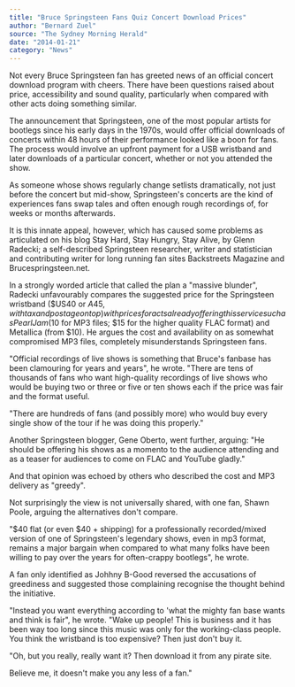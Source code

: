 ```yaml
---
title: "Bruce Springsteen Fans Quiz Concert Download Prices"
author: "Bernard Zuel"
source: "The Sydney Morning Herald"
date: "2014-01-21"
category: "News"
---
```


Not every Bruce Springsteen fan has greeted news of an official concert download program with cheers. There have been questions raised about price, accessibility and sound quality, particularly when compared with other acts doing something similar.

The announcement that Springsteen, one of the most popular artists for bootlegs since his early days in the 1970s, would offer official downloads of concerts within 48 hours of their performance looked like a boon for fans. The process would involve an upfront payment for a USB wristband and later downloads of a particular concert, whether or not you attended the show.

As someone whose shows regularly change setlists dramatically, not just before the concert but mid-show, Springsteen's concerts are the kind of experiences fans swap tales and often enough rough recordings of, for weeks or months afterwards.

It is this innate appeal, however, which has caused some problems as articulated on his blog Stay Hard, Stay Hungry, Stay Alive, by Glenn Radecki; a self-described Springsteen researcher, writer and statistician and contributing writer for long running fan sites Backstreets Magazine and Brucespringsteen.net.

In a strongly worded article that called the plan a "massive blunder", Radecki unfavourably compares the suggested price for the Springsteen wristband ($US40 or $A45, with tax and postage on top) with prices for acts already offering this service such as Pearl Jam ($10 for MP3 files; $15 for the higher quality FLAC format) and Metallica (from $10). He argues the cost and availability on as somewhat compromised MP3 files, completely misunderstands Springsteen fans.

"Official recordings of live shows is something that Bruce's fanbase has been clamouring for years and years", he wrote. "There are tens of thousands of fans who want high-quality recordings of live shows who would be buying two or three or five or ten shows each if the price was fair and the format useful.

"There are hundreds of fans (and possibly more) who would buy every single show of the tour if he was doing this properly."

Another Springsteen blogger, Gene Oberto, went further, arguing: "He should be offering his shows as a momento to the audience attending and as a teaser for audiences to come on FLAC and YouTube gladly."

And that opinion was echoed by others who described the cost and MP3 delivery as "greedy".

Not surprisingly the view is not universally shared, with one fan, Shawn Poole, arguing the alternatives don't compare.

"$40 flat (or even $40 + shipping) for a professionally recorded/mixed version of one of Springsteen's legendary shows, even in mp3 format, remains a major bargain when compared to what many folks have been willing to pay over the years for often-crappy bootlegs", he wrote.

A fan only identified as Johhny B-Good reversed the accusations of greediness and suggested those complaining recognise the thought behind the initiative.

"Instead you want everything according to 'what the mighty fan base wants and think is fair", he wrote. "Wake up people! This is business and it has been way too long since this music was only for the working-class people. You think the wristband is too expensive? Then just don't buy it.

"Oh, but you really, really want it? Then download it from any pirate site.

Believe me, it doesn't make you any less of a fan."

